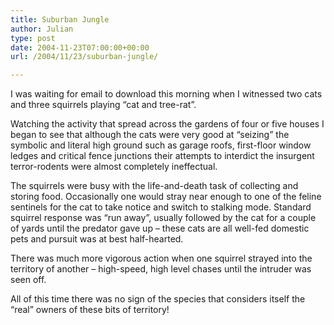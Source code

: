 ```yaml
---
title: Suburban Jungle
author: Julian
type: post
date: 2004-11-23T07:00:00+00:00
url: /2004/11/23/suburban-jungle/

---
```

I was waiting for email to download this morning when I witnessed two cats and three squirrels playing &#8220;cat and tree-rat&#8221;.

Watching the activity that spread across the gardens of four or five houses I began to see that although the cats were very good at &#8220;seizing&#8221; the symbolic and literal high ground such as garage roofs, first-floor window ledges and critical fence junctions their attempts to interdict the insurgent terror-rodents were almost completely ineffectual.

The squirrels were busy with the life-and-death task of collecting and storing food. Occasionally one would stray near enough to one of the feline sentinels for the cat to take notice and switch to stalking mode. Standard squirrel response was &#8220;run away&#8221;, usually followed by the cat for a couple of yards until the predator gave up &#8211; these cats are all well-fed domestic pets and pursuit was at best half-hearted.

There was much more vigorous action when one squirrel strayed into the territory of another &#8211; high-speed, high level chases until the intruder was seen off. 

All of this time there was no sign of the species that considers itself the &#8220;real&#8221; owners of these bits of territory!